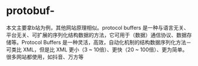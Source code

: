 # protobuf-
 本文主要拿b站为例，其他网站原理相似。protocol buffers 是一种与语言无关、平台无关、可扩展的序列化结构数据的方法，它可用于（数据）通信协议、数据存储等。Protocol Buffers 是一种灵活，高效，自动化机制的结构数据序列化方法－可类比 XML，但是比 XML 更小（3 ~ 10倍）、更快（20 ~ 100倍）、更为简单。很多网站都使用，如抖音、万方等
